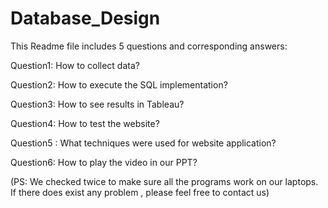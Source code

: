 # Database_Design
This Readme file includes 5 questions and corresponding answers:

Question1: How to collect data?

Question2: How to execute the SQL implementation?

Question3: How to see results in Tableau?

Question4: How to test the website? 

Question5 : What techniques were used for website application?

Question6: How to play the video in our PPT?

(PS: We checked twice to make sure all the programs work on our laptops. If there does exist any problem , please feel free to contact us)
